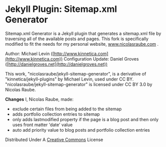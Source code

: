 Jekyll Plugin: Sitemap.xml Generator
====================================

Sitemap.xml Generator is a Jekyll plugin that generates a sitemap.xml file by traversing all of the available posts and pages. This fork is specifically modified to fit the needs for my personal website, www.nicolasraube.com .

Author: Michael Levin ([http://www.kinnetica.com](http://www.kinnetica.com))
Configuration Update: Daniel Groves ([http://danielgroves.net](http://danielgroves.net))

This work, "nicolasraube/jekyll-sitemap-generator", is a derivative of "kinnetica/jekyll-plugins" by Michael Levin, used under CC BY. "nicolasraube/jekyll-sitemap-generator" is licensed under CC BY 3.0 by Nicolas Raube.

**Changes** I, Nicolas Raube, made:
- exclude certain files from being added to the sitemap
- adds portfolio collection entries to sitemap
- only adds lastmodified property if the page is a blog post and then only uses front matter 'date' value
- auto add priority value to blog posts and portfolio collection entries

Distributed Under A [Creative Commons](http://creativecommons.org/licenses/by/3.0/) License
